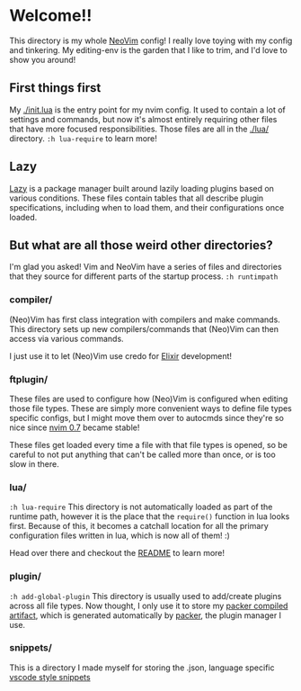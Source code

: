 # Welcome!!

This directory is my whole [NeoVim](https://neovim.io/) config! I really love
toying with my config and tinkering. My editing-env is the garden that I like
to trim, and I'd love to show you around!

## First things first

My [./init.lua](init.lua) is the entry point for my nvim config. It used to
contain a lot of settings and commands, but now it's almost entirely
requiring other files that have more focused responsibilities. Those files
are all in the [./lua/](lua) directory. `:h lua-require` to learn more!

## Lazy

[Lazy](https://github.com/folke/lazy.nvim) is a package manager built around
lazily loading plugins based on various conditions. These files contain tables
that all describe plugin specifications, including when to load them, and their
configurations once loaded.

## But what are all those weird other directories?

I'm glad you asked! Vim and NeoVim have a series of files and directories
that they source for different parts of the startup process. `:h runtimpath`

### compiler/

(Neo)Vim has first class integration with compilers and make commands. This
directory sets up new compilers/commands that (Neo)Vim can then access via
various commands.

I just use it to let (Neo)Vim use credo for
[Elixir](https://elixir-lang.org/) development!

### ftplugin/

These files are used to configure how (Neo)Vim is configured when editing
those file types. These are simply more convenient ways to define file types
specific configs, but I might move them over to autocmds since they're so
nice since [nvim 0.7](https://neovim.io/news/2022/04) became stable!

These files get loaded every time a file with that file types is opened, so be
careful to not put anything that can't be called more than once, or is too
slow in there.

### lua/

`:h lua-require`
This directory is not automatically loaded as part of the runtime path,
however it is the place that the `require()` function in lua looks first.
Because of this, it becomes a catchall location for all the primary
configuration files written in lua, which is now all of them! :)

Head over there and checkout the [README](./lua/README.md) to learn more!

### plugin/

`:h add-global-plugin`
This directory is usually used to add/create plugins across all file types.
Now thought, I only use it to store my
[packer compiled artifact](./plugin/packer_compiled.lua), which is generated automatically by
[packer](https://github.com/wbthomason/packer.nvim), the plugin manager I
use.

### snippets/

This is a directory I made myself for storing the .json, language specific
[vscode style snippets](https://code.visualstudio.com/api/language-extensions/snippet-guide)
